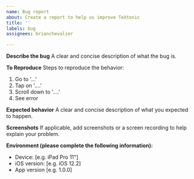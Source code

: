 ```yaml
---
name: Bug report
about: Create a report to help us improve TeXtonic
title: ''
labels: bug
assignees: brianchevalier

---
```


**Describe the bug**
A clear and concise description of what the bug is.

**To Reproduce**
Steps to reproduce the behavior:
1. Go to '...'
2. Tap on '....'
3. Scroll down to '....'
4. See error

**Expected behavior**
A clear and concise description of what you expected to happen.

**Screenshots**
If applicable, add screenshots or a screen recording to help explain your problem.

**Environment (please complete the following information):**
 - Device: [e.g. iPad Pro 11"]
 - iOS version: [e.g. iOS 12.2]
 - App version [e.g. 1.0.0]